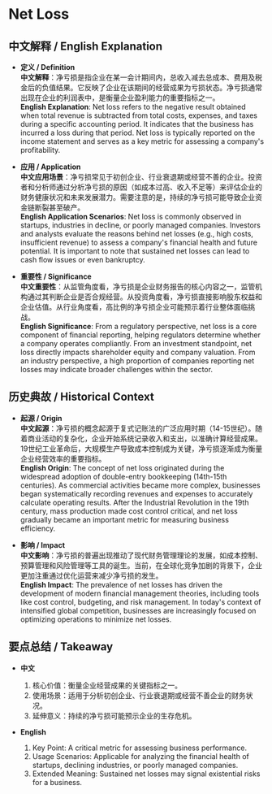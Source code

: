 # Net Loss

## 中文解释 / English Explanation

* **定义 / Definition**  
  **中文解释**：净亏损是指企业在某一会计期间内，总收入减去总成本、费用及税金后的负值结果。它反映了企业在该期间的经营成果为亏损状态。净亏损通常出现在企业的利润表中，是衡量企业盈利能力的重要指标之一。  
  **English Explanation**: Net loss refers to the negative result obtained when total revenue is subtracted from total costs, expenses, and taxes during a specific accounting period. It indicates that the business has incurred a loss during that period. Net loss is typically reported on the income statement and serves as a key metric for assessing a company's profitability.

* **应用 / Application**  
  **中文应用场景**：净亏损常见于初创企业、行业衰退期或经营不善的企业。投资者和分析师通过分析净亏损的原因（如成本过高、收入不足等）来评估企业的财务健康状况和未来发展潜力。需要注意的是，持续的净亏损可能导致企业资金链断裂甚至破产。  
  **English Application Scenarios**: Net loss is commonly observed in startups, industries in decline, or poorly managed companies. Investors and analysts evaluate the reasons behind net losses (e.g., high costs, insufficient revenue) to assess a company's financial health and future potential. It is important to note that sustained net losses can lead to cash flow issues or even bankruptcy.

* **重要性 / Significance**  
  **中文重要性**：从监管角度看，净亏损是企业财务报告的核心内容之一，监管机构通过其判断企业是否合规经营。从投资角度看，净亏损直接影响股东权益和企业估值。从行业角度看，高比例的净亏损企业可能预示着行业整体面临挑战。  
  **English Significance**: From a regulatory perspective, net loss is a core component of financial reporting, helping regulators determine whether a company operates compliantly. From an investment standpoint, net loss directly impacts shareholder equity and company valuation. From an industry perspective, a high proportion of companies reporting net losses may indicate broader challenges within the sector.

## 历史典故 / Historical Context

* **起源 / Origin**  
  **中文起源**：净亏损的概念起源于复式记账法的广泛应用时期（14-15世纪）。随着商业活动的复杂化，企业开始系统记录收入和支出，以准确计算经营成果。19世纪工业革命后，大规模生产导致成本控制成为关键，净亏损逐渐成为衡量企业经营效率的重要指标。  
  **English Origin**: The concept of net loss originated during the widespread adoption of double-entry bookkeeping (14th-15th centuries). As commercial activities became more complex, businesses began systematically recording revenues and expenses to accurately calculate operating results. After the Industrial Revolution in the 19th century, mass production made cost control critical, and net loss gradually became an important metric for measuring business efficiency.

* **影响 / Impact**  
  **中文影响**：净亏损的普遍出现推动了现代财务管理理论的发展，如成本控制、预算管理和风险管理等工具的诞生。当前，在全球化竞争加剧的背景下，企业更加注重通过优化运营来减少净亏损的发生。  
  **English Impact**: The prevalence of net losses has driven the development of modern financial management theories, including tools like cost control, budgeting, and risk management. In today's context of intensified global competition, businesses are increasingly focused on optimizing operations to minimize net losses.

## 要点总结 / Takeaway

* **中文**  
  1. 核心价值：衡量企业经营成果的关键指标之一。
  2. 使用场景：适用于分析初创企业、行业衰退期或经营不善企业的财务状况。
  3. 延伸意义：持续的净亏损可能预示企业的生存危机。

* **English**  
  1. Key Point: A critical metric for assessing business performance.
  2. Usage Scenarios: Applicable for analyzing the financial health of startups, declining industries, or poorly managed companies.
  3. Extended Meaning: Sustained net losses may signal existential risks for a business.